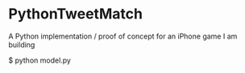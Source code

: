 # PythonTweetMatch
A Python implementation / proof of concept for an iPhone game I am building 

$ python model.py
